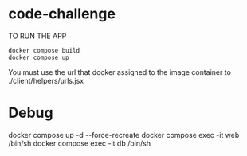 # code-challenge
TO RUN THE APP
```
docker compose build
docker compose up
```
You must use the url that docker assigned to the image container to ./client/helpers/urls.jsx

# Debug

docker compose up -d --force-recreate
docker compose exec -it web /bin/sh
docker compose exec -it db /bin/sh
